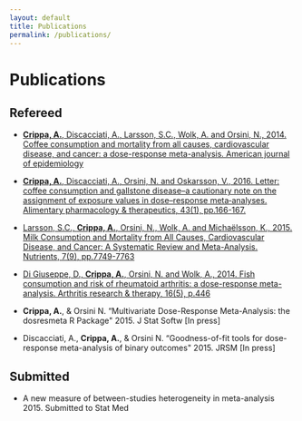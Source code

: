 ```yaml
---
layout: default
title: Publications
permalink: /publications/
---
```


Publications
========

## Refereed

* [**Crippa, A.**, Discacciati, A., Larsson, S.C., Wolk, A. and Orsini, N., 2014. Coffee consumption and mortality from all causes, cardiovascular disease, and cancer: a dose-response meta-analysis. American journal of epidemiology](http://www.ncbi.nlm.nih.gov/pubmed/25156996)

* [**Crippa, A.**, Discacciati, A., Orsini, N. and Oskarsson, V., 2016. Letter: coffee consumption and gallstone disease–a cautionary note on the assignment of exposure values in dose–response meta‐analyses. Alimentary pharmacology & therapeutics, 43(1), pp.166-167.](http://onlinelibrary.wiley.com/doi/10.1111/apt.13428/epdf)

* [Larsson, S.C., **Crippa, A.**, Orsini, N., Wolk, A. and Michaëlsson, K., 2015. Milk Consumption and Mortality from All Causes, Cardiovascular Disease, and Cancer: A Systematic Review and Meta-Analysis. Nutrients, 7(9), pp.7749-7763
](http://www.ncbi.nlm.nih.gov/pubmed/?term=Milk+Consumption+and+Mortality+from+All+Causes%2C+Cardiovascular+Disease%2C+and+Cancer%3A+A+Systematic+Review+and+Meta-Analysis)

* [Di Giuseppe, D., **Crippa, A.**, Orsini, N. and Wolk, A., 2014. Fish consumption and risk of rheumatoid arthritis: a dose-response meta-analysis. Arthritis research & therapy, 16(5), p.446](http://www.ncbi.nlm.nih.gov/pubmed/25267142)


* **Crippa, A.**, & Orsini N.  “Multivariate Dose-Response Meta-Analysis: the dosresmeta R Package" 2015. J Stat Softw [In press]

* Discacciati, A., **Crippa, A.**, & Orsini N.  “Goodness-of-fit tools for dose-response meta-analysis of binary outcomes" 2015. JRSM [In press]


## Submitted

* A new measure of between-studies heterogeneity in meta-analysis 2015. Submitted to Stat Med